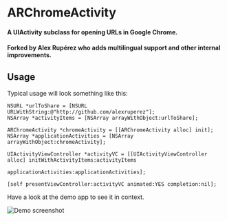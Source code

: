 # ARChromeActivity

#### A UIActivity subclass for opening URLs in Google Chrome.
#### Forked by Alex Rupérez who adds multilingual support and other internal improvements. 

## Usage

Typical usage will look something like this:

	NSURL *urlToShare = [NSURL URLWithString:@"http://github.com/alexruperez"];
	NSArray *activityItems = [NSArray arrayWithObject:urlToShare];

	ARChromeActivity *chromeActivity = [[ARChromeActivity alloc] init];
	NSArray *applicationActivities = [NSArray arrayWithObject:chromeActivity];

	UIActivityViewController *activityVC = [[UIActivityViewController alloc] initWithActivityItems:activityItems
																			 applicationActivities:applicationActivities];

	[self presentViewController:activityVC animated:YES completion:nil];


Have a look at the demo app to see it in context.

![Demo screenshot](https://raw.github.com/alextrob/ARChromeActivity/master/screenshot.png)
